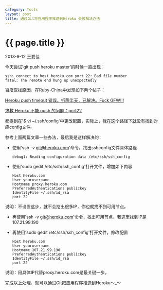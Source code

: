 ```yaml
---
category: Tools
layout: post
title: 通过Git将应用程序推送到Heroku 失败解决办法
---
```


{{ page.title }}
================

<p class="meta">2013-9-12 王要佳</p>

今天尝试'git push heroku master'的时候一直出现：

    ssh: connect to host heroku.com port 22: Bad file number
    fatal: The remote end hung up unexpectedly

百度查找原因，在Ruby-China中发现如下两个帖子：

[Heroku push timeout 错误，折腾半天，已解决。Fuck GFW!!!](http://ruby-china.org/topics/10813)

[求教 Heroku 不能 push 的问题：port22](http://ruby-china.org/topics/11097)

都提到在'$ vi ~/.ssh/config'中更改配置，实际上，我在这个路径下就没有找到对应config文件。

参考上面两篇文章一些办法，最后我是这样解决的：

* 使用'ssh -v git@heroku.com'命令，找出sshconfig文件具体路径

      debug1: Reading configuration data /etc/ssh/ssh_config

* 使用'sudo gedit /etc/ssh/ssh_config'打开文件，增加如下内容

      Host heroku.com
      User yourusername
      Hostname proxy.heroku.com
      PreferredAuthentications publickey
      IdentityFile ~/.ssh/id_rsa
      port 22

说明：不设置这步，就不会挖出很多IP，你也就找不到可用节点。

* 再使用'ssh -v git@heroku.com'命令，找出可用节点，我这里找到IP是107.21.99.190

* 再使用'sudo gedit /etc/ssh/ssh_config'打开文件，修改配置

      Host heroku.com
      User yourusername
      Hostname 107.21.99.190 
      PreferredAuthentications publickey
      IdentityFile ~/.ssh/id_rsa
      port 22

说明：用具体IP代替proxy.heroku.com是最关键一步。

完成以上处理，就可以通过Git把应用程序推送到Heroku～_～







    















